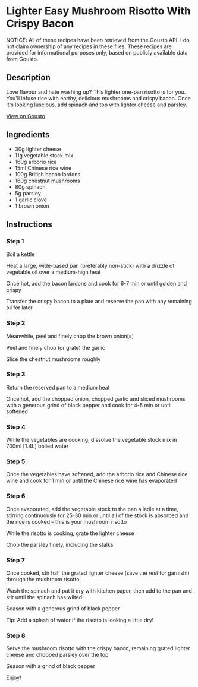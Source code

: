 # Lighter Easy Mushroom Risotto With Crispy Bacon

NOTICE: All of these recipes have been retrieved from the Gousto API. I do not claim ownership of any recipes in these files. These recipes are provided for informational purposes only, based on publicly available data from Gousto.

## Description

Love flavour and hate washing up? This lighter one-pan risotto is for you. You'll infuse rice with earthy, delicious mushrooms and crispy bacon. Once it's looking luscious, add spinach and top with lighter cheese and parsley.

[View on Gousto](https://www.gousto.co.uk/recipes/cookbook/lighter-easy-mushroom-risotto-with-crispy-bacon)

## Ingredients

- 30g lighter cheese
- 11g vegetable stock mix
- 160g arborio rice
- 15ml Chinese rice wine
- 100g British bacon lardons
- 160g chestnut mushrooms
- 80g spinach
- 5g parsley
- 1 garlic clove
- 1 brown onion

## Instructions


### Step 1

Boil a kettle

Heat a large, wide-based pan (preferably non-stick) with a drizzle of vegetable oil over a medium-high heat

Once hot, add the bacon lardons and cook for 6-7 min or until golden and crispy

Transfer the crispy bacon to a plate and reserve the pan with any remaining oil for later


### Step 2

Meanwhile, peel and finely chop the brown onion<span class="text-danger">[s]</span>

Peel and finely chop (or grate) the garlic

Slice the chestnut mushrooms roughly


### Step 3

Return the reserved pan to a medium heat

Once hot, add the chopped onion, chopped garlic and sliced mushrooms with a generous grind of black pepper and cook for 4-5 min or until softened


### Step 4

While the vegetables are cooking, dissolve the vegetable stock mix in 700ml <span class="text-danger">[1.4L] </span>boiled water


### Step 5

Once the vegetables have softened, add the arborio rice and Chinese rice wine and cook for 1 min or until the Chinese rice wine has evaporated


### Step 6

Once evaporated, add the vegetable stock to the pan a ladle at a time, stirring continuously for 25-30 min or until all of the stock is absorbed and the rice is cooked – this is your mushroom risotto

While the risotto is cooking, grate the lighter cheese

Chop the parsley finely, including the stalks


### Step 7

Once cooked, stir half the grated lighter cheese (save the rest for garnish!) through the mushroom risotto

Wash the spinach and pat it dry with kitchen paper, then add to the pan and stir until the spinach has wilted

Season with a generous grind of black pepper

Tip: Add a splash of water if the risotto is looking a little dry!

### Step 8

Serve the mushroom risotto with the crispy bacon, remaining grated lighter cheese and chopped parsley over the top

Season with a grind of black pepper

Enjoy!

